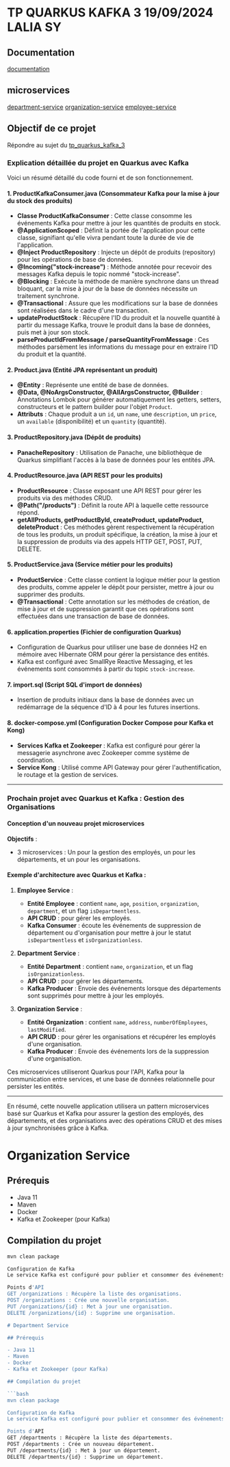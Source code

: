 # TP QUARKUS KAFKA 3 19/09/2024 LALIA SY

## Documentation
[documentation](./documentation/)


## microservices
[department-service](./department/)
[organization-service](./organization-service/)
[employee-service](./employee-service/)

## Objectif de ce projet
Répondre au sujet du [tp_quarkus_kafka_3](./tp_quarkus_kafka_3.md/)

### Explication détaillée du projet en Quarkus avec Kafka

Voici un résumé détaillé du code fourni et de son fonctionnement.

#### 1. **ProductKafkaConsumer.java** (Consommateur Kafka pour la mise à jour du stock des produits)
- **Classe ProductKafkaConsumer** : Cette classe consomme les événements Kafka pour mettre à jour les quantités de produits en stock.
- **@ApplicationScoped** : Définit la portée de l'application pour cette classe, signifiant qu'elle vivra pendant toute la durée de vie de l'application.
- **@Inject ProductRepository** : Injecte un dépôt de produits (repository) pour les opérations de base de données.
- **@Incoming("stock-increase")** : Méthode annotée pour recevoir des messages Kafka depuis le topic nommé "stock-increase".
- **@Blocking** : Exécute la méthode de manière synchrone dans un thread bloquant, car la mise à jour de la base de données nécessite un traitement synchrone.
- **@Transactional** : Assure que les modifications sur la base de données sont réalisées dans le cadre d'une transaction.
- **updateProductStock** : Récupère l'ID du produit et la nouvelle quantité à partir du message Kafka, trouve le produit dans la base de données, puis met à jour son stock.
- **parseProductIdFromMessage / parseQuantityFromMessage** : Ces méthodes parsèment les informations du message pour en extraire l'ID du produit et la quantité.

#### 2. **Product.java** (Entité JPA représentant un produit)
- **@Entity** : Représente une entité de base de données.
- **@Data, @NoArgsConstructor, @AllArgsConstructor, @Builder** : Annotations Lombok pour générer automatiquement les getters, setters, constructeurs et le pattern builder pour l'objet `Product`.
- **Attributs** : Chaque produit a un `id`, un `name`, une `description`, un `price`, un `available` (disponibilité) et un `quantity` (quantité).

#### 3. **ProductRepository.java** (Dépôt de produits)
- **PanacheRepository<Product>** : Utilisation de Panache, une bibliothèque de Quarkus simplifiant l'accès à la base de données pour les entités JPA.
  
#### 4. **ProductResource.java** (API REST pour les produits)
- **ProductResource** : Classe exposant une API REST pour gérer les produits via des méthodes CRUD.
- **@Path("/products")** : Définit la route API à laquelle cette ressource répond.
- **getAllProducts, getProductById, createProduct, updateProduct, deleteProduct** : Ces méthodes gèrent respectivement la récupération de tous les produits, un produit spécifique, la création, la mise à jour et la suppression de produits via des appels HTTP GET, POST, PUT, DELETE.

#### 5. **ProductService.java** (Service métier pour les produits)
- **ProductService** : Cette classe contient la logique métier pour la gestion des produits, comme appeler le dépôt pour persister, mettre à jour ou supprimer des produits.
- **@Transactional** : Cette annotation sur les méthodes de création, de mise à jour et de suppression garantit que ces opérations sont effectuées dans une transaction de base de données.

#### 6. **application.properties** (Fichier de configuration Quarkus)
- Configuration de Quarkus pour utiliser une base de données H2 en mémoire avec Hibernate ORM pour gérer la persistance des entités.
- Kafka est configuré avec SmallRye Reactive Messaging, et les événements sont consommés à partir du topic `stock-increase`.

#### 7. **import.sql** (Script SQL d'import de données)
- Insertion de produits initiaux dans la base de données avec un redémarrage de la séquence d'ID à 4 pour les futures insertions.

#### 8. **docker-compose.yml** (Configuration Docker Compose pour Kafka et Kong)
- **Services Kafka et Zookeeper** : Kafka est configuré pour gérer la messagerie asynchrone avec Zookeeper comme système de coordination.
- **Service Kong** : Utilisé comme API Gateway pour gérer l'authentification, le routage et la gestion de services.

---

### Prochain projet avec Quarkus et Kafka : Gestion des Organisations

#### Conception d'un nouveau projet microservices

**Objectifs** :
- 3 microservices : Un pour la gestion des employés, un pour les départements, et un pour les organisations.

#### Exemple d'architecture avec Quarkus et Kafka :

1. **Employee Service** :
   - **Entité Employee** : contient `name`, `age`, `position`, `organization`, `department`, et un flag `isDepartmentless`.
   - **API CRUD** : pour gérer les employés.
   - **Kafka Consumer** : écoute les événements de suppression de département ou d'organisation pour mettre à jour le statut `isDepartmentless` et `isOrganizationless`.

2. **Department Service** :
   - **Entité Department** : contient `name`, `organization`, et un flag `isOrganizationless`.
   - **API CRUD** : pour gérer les départements.
   - **Kafka Producer** : Envoie des événements lorsque des départements sont supprimés pour mettre à jour les employés.

3. **Organization Service** :
   - **Entité Organization** : contient `name`, `address`, `numberOfEmployees`, `lastModified`.
   - **API CRUD** : pour gérer les organisations et récupérer les employés d'une organisation.
   - **Kafka Producer** : Envoie des événements lors de la suppression d'une organisation.

Ces microservices utiliseront Quarkus pour l'API, Kafka pour la communication entre services, et une base de données relationnelle pour persister les entités.

---

En résumé, cette nouvelle application utilisera un pattern microservices basé sur Quarkus et Kafka pour assurer la gestion des employés, des départements, et des organisations avec des opérations CRUD et des mises à jour synchronisées grâce à Kafka.


# Organization Service

## Prérequis

- Java 11
- Maven
- Docker
- Kafka et Zookeeper (pour Kafka)

## Compilation du projet

```bash
mvn clean package

Configuration de Kafka
Le service Kafka est configuré pour publier et consommer des événements concernant les organisations sur le topic organization-topic. Vous pouvez modifier les configurations Kafka dans le fichier application.properties.

Points d'API
GET /organizations : Récupère la liste des organisations.
POST /organizations : Crée une nouvelle organisation.
PUT /organizations/{id} : Met à jour une organisation.
DELETE /organizations/{id} : Supprime une organisation.

# Department Service

## Prérequis

- Java 11
- Maven
- Docker
- Kafka et Zookeeper (pour Kafka)

## Compilation du projet

```bash
mvn clean package

Configuration de Kafka
Le service Kafka est configuré pour publier et consommer des événements concernant les départements sur le topic department-topic. Vous pouvez modifier les configurations Kafka dans le fichier application.properties.

Points d'API
GET /departments : Récupère la liste des départements.
POST /departments : Crée un nouveau département.
PUT /departments/{id} : Met à jour un département.
DELETE /departments/{id} : Supprime un département.

